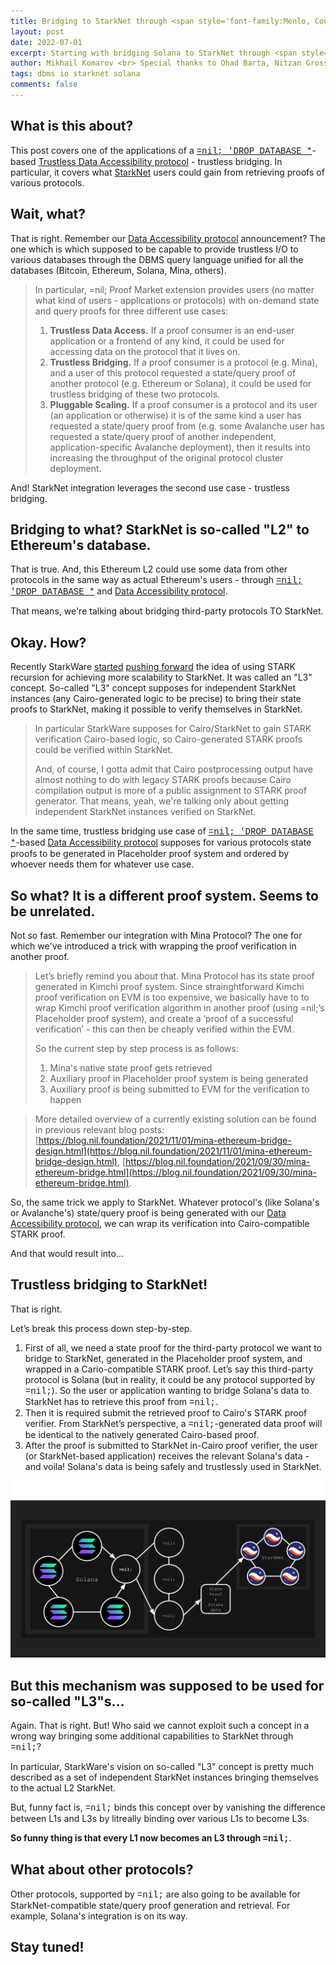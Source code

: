 ```yaml
---
title: Bridging to StarkNet through <span style='font-family:Menlo, Courier, monospace'>=nil;</span>.
layout: post
date: 2022-07-01
excerpt: Starting with bridging Solana to StarkNet through <span style='font-family:Menlo, Courier, monospace'>=nil;</span>.
author: Mikhail Komarov <br> Special thanks to Ohad Barta, Nitzan Grossman and StarkWare fellows in general for discussion, adjustments and comments.
tags: dbms io starknet solana
comments: false
---
```


## What is this about?

This post covers one of the applications of a 
[<span style='font-family:Menlo, Courier, monospace'>=nil; 'DROP DATABASE *</span>](https://blog.nil.foundation/2021/12/01/database-management-system.html)-based 
[Trustless Data Accessibility protocol](https://blog.nil.foundation/2022/05/31/dbms-replication-protocol.html) - 
trustless bridging. In particular, it covers what [StarkNet](https://starknet.io) users 
could gain from retrieving proofs of various protocols.

## Wait, what?

That is right. Remember our [Data Accessibility protocol](https://blog.nil.foundation/2022/05/31/dbms-replication-protocol.html) announcement? The one which is which supposed to be capable to provide 
trustless I/O to various databases through the DBMS query language unified for all 
the databases (Bitcoin, Ethereum, Solana, Mina, others).

> In particular, =nil; Proof Market extension provides users (no matter what kind of users - 
> applications or protocols) with on-demand state and query proofs for three different 
> use cases:
> 1. **Trustless Data Access.** If a proof consumer is an end-user application or 
>    a frontend of any kind, it could be used for accessing data on the protocol 
>    that it lives on.
> 2. **Trustless Bridging.** If a proof consumer is a protocol (e.g. Mina), and a 
>    user of this protocol requested a state/query proof of another protocol 
>    (e.g. Ethereum or Solana), it could be used for trustless bridging of these 
>    two protocols.
> 3. **Pluggable Scaling.** If a proof consumer is a protocol and its user (an 
>    application or otherwise) it is of the same kind a user has requested a 
>    state/query proof from (e.g. some Avalanche user has requested a state/query 
>    proof of another independent, application-specific Avalanche deployment), then 
>    it results into increasing the throughput of the original protocol cluster 
>    deployment.

And! StarkNet integration leverages the second use case - trustless bridging.

## Bridging to what? StarkNet is so-called "L2" to Ethereum's database.

That is true. And, this Ethereum L2 could use some data from other protocols in
the same way as actual Ethereum's users - through 
[<span style='font-family:Menlo, Courier, monospace'>=nil; 'DROP DATABASE *</span>](https://blog.nil.foundation/2021/12/01/database-management-system.html) and [Data Accessibility protocol](https://blog.nil.foundation/2022/05/31/dbms-replication-protocol.html).

That means, we're talking about bridging third-party protocols TO StarkNet.

## Okay. How?

Recently StarkWare [started](https://twitter.com/starkwareltd/status/1539632751527198720?s=21&t=jcrqC8Y1QqyQ91dFVbY0-w) 
[pushing forward](https://medium.com/starkware/fractal-scaling-from-l2-to-l3-7fe238ecfb4f) 
the idea of using STARK recursion for achieving more scalability to StarkNet. 
It was called an "L3" concept. So-called "L3" concept supposes for independent 
StarkNet instances (any Cairo-generated logic to be precise) to bring their state 
proofs to StarkNet, making it possible to verify themselves in StarkNet.

> In particular StarkWare supposes for Cairo/StarkNet to gain STARK
> verification Cairo-based logic, so Cairo-generated STARK proofs could be verified
> within StarkNet. 
>
> And, of course, I gotta admit that Cairo postprocessing output have almost 
> nothing to do with legacy STARK proofs because Cairo compilation output is
> more of a public assignment to STARK proof generator. That means, yeah, we're
> talking only about getting independent StarkNet instances verified on
> StarkNet.

In the same time, trustless bridging use case of 
[<span style='font-family:Menlo, Courier, monospace'>=nil; 'DROP DATABASE *</span>](https://blog.nil.foundation/2021/12/01/database-management-system.html)-based [Data Accessibility protocol](https://blog.nil.foundation/2022/05/31/dbms-replication-protocol.html) supposes for various protocols state proofs to be generated in Placeholder 
proof system and ordered by whoever needs them for whatever use case.

## So what? It is a different proof system. Seems to be unrelated.

Not so fast. Remember our integration with Mina Protocol? The one for which we've 
introduced a trick with wrapping the proof verification in another proof. 

> Let’s briefly remind you about that.
> Mina Protocol has its state proof generated in Kimchi proof system. 
> Since strainghtforward Kimchi proof verification on EVM is too expensive, 
> we basically have to to wrap Kimchi proof verification algorithm in another 
> proof (using =nil;’s Placeholder proof system), and create a ‘proof of a 
> successful verification’ - this can then be cheaply verified within the EVM.
>
> So the current step by step process is as follows:
> 1. Mina's native state proof gets retrieved
> 2. Auxiliary proof in Placeholder proof system is being generated
> 3. Auxiliary proof is being submitted to EVM for the verification to happen

> More detailed overview of a currently existing solution can be found in previous 
> relevant blog posts: [https://blog.nil.foundation/2021/11/01/mina-ethereum-bridge-design.html](https://blog.nil.foundation/2021/11/01/mina-ethereum-bridge-design.html), 
> [https://blog.nil.foundation/2021/09/30/mina-ethereum-bridge.html](https://blog.nil.foundation/2021/09/30/mina-ethereum-bridge.html).

So, the same trick we apply to StarkNet. Whatever protocol's (like Solana's or
Avalanche's) state/query proof is being generated with our [Data Accessibility protocol](https://blog.nil.foundation/2022/05/31/dbms-replication-protocol.html), we can wrap its verification 
into Cairo-compatible STARK proof. 

And that would result into...

## Trustless bridging to StarkNet!

That is right.

Let’s break this process down step-by-step.

1. First of all, we need a state proof for the third-party protocol we want to 
   bridge to StarkNet, generated in the Placeholder proof system, and wrapped 
   in a Cario-compatible STARK proof. Let’s say this third-party protocol is Solana 
   (but in reality, it could be any protocol supported by <span style='font-family:Menlo, Courier, monospace'>=nil;</span>). 
   So the user or application wanting to bridge Solana's data to StarkNet has to 
   retrieve this proof from <span style='font-family:Menlo, Courier, monospace'>=nil;</span>.
2. Then it is required submit the retrieved proof to Cairo's STARK proof verifier. 
   From StarkNet’s perspective, a <span style='font-family:Menlo, Courier, monospace'>=nil;</span>-generated 
   data proof will be identical to the natively generated Cairo-based proof.
3. After the proof is submitted to StarkNet in-Cairo proof verifier, the user 
   (or StarkNet-based application) receives the relevant Solana's data - and 
   voila! Solana's data is being safely and trustlessly used in StarkNet.

![](/assets/images/2022-07-01-starknet-integration/сase1.png)

## But this mechanism was supposed to be used for so-called "L3"s...

Again. That is right. But! Who said we cannot exploit such a concept in a wrong
way bringing some additional capabilities to StarkNet through <span style='font-family:Menlo, Courier, monospace'>=nil;</span>?

In particular, StarkWare's vision on so-called "L3" concept is pretty much
described as a set of independent StarkNet instances bringing themselves to the
actual L2 StarkNet.

But, funny fact is, <span style='font-family:Menlo, Courier, monospace'>=nil;</span> binds this concept over by vanishing the difference 
between L1s and L3s by litreally binding over various L1s to become L3s.

**So funny thing is that every L1 now becomes an L3 through <span style='font-family:Menlo, Courier, monospace'>=nil;</span>**.

## What about other protocols?

Other protocols, supported by <span style='font-family:Menlo, Courier, monospace'>=nil;</span> 
are also going to be available for StarkNet-compatible state/query proof generation 
and retrieval. For example, Solana's integration is on its way.

## Stay tuned!
